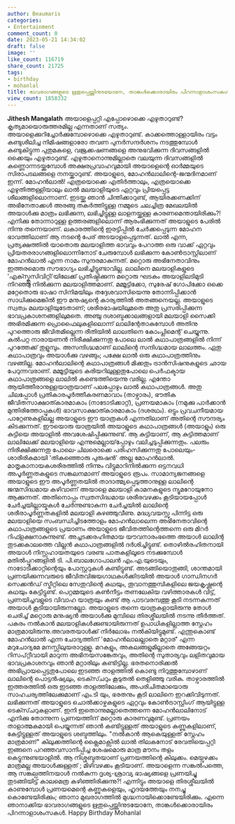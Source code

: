 ```yaml
---
author: Beaumaris
categories:
- Entertainment
comment_count: 0
date: 2023-05-21 14:34:02
draft: false
image: ''
like_count: 116719
share_count: 21725
tags:
- birthday
- mohanlal
title: ഭാവരാഗങ്ങളുടെ ഋതുപ്പെയ്ത്തിനുടയോനേ, താങ്കൾക്കൊരായിരം പിറന്നാളാശംസകൾ
view_count: 1858332
---
```


**Jithesh Mangalath** അയാളെപ്പറ്റി എപ്പോഴൊക്കെ എഴുതാറുണ്ട്? കൃത്യമായൊരുത്തരമില്ല എന്നതാണ് സത്യം. അയാളെക്കുറിച്ചോർക്കുമ്പോഴൊക്കെ എഴുതാറുണ്ട്. കാക്കത്തൊള്ളായിരം വട്ടം കണ്ടുശീലിച്ച നിമിഷങ്ങളാരോ തവണ പുനർസന്ദർശനം നടത്തുമ്പോൾ കണ്ടുകിട്ടുന്ന പുതുമകളെ, വജ്രക്കഷണങ്ങളെ അനുഭവിക്കുന്ന ദിവസങ്ങളിൽ ഒക്കെയും എഴുതാറുണ്ട്. എഴുതാനൊന്നുമില്ലാതെ വലയുന്ന ദിവസങ്ങളിൽ കണ്ണൊന്നടയ്ക്കുമ്പോൾ അക്ഷരപ്രവാഹവുമായി അയാളെന്റെ ഓർമ്മയുടെ സിരാപടലങ്ങളെ നനയ്ക്കാറുണ്ട്. അയാളുടെ, മോഹൻലാലിന്റെ-ജന്മദിനമാണ് ഇന്ന്. മോഹൻലാൽ! എത്രയൊക്കെ എതിർത്താലും, എത്രയൊക്കെ എഴുതിത്തള്ളിയാലും ലാൽ മലയാളിയുടെ ഏറ്റവും പ്രിയപ്പെട്ട ശീലങ്ങളിലൊന്നാണ്. ഇടയ്ക്കു ഞാൻ ചിന്തിക്കാറുണ്ട്, ആയിരക്കണക്കിന് അഭിനേതാക്കൾ അരങ്ങു തകർത്തിട്ടുള്ള നമ്മുടെ ചലച്ചിത്ര മേഖലയിൽ അയാൾക്കു മാത്രം ലഭിക്കുന്ന, ലഭിച്ചിട്ടുള്ള ലാളനയ്ക്കുള്ള കാരണമെന്തായിരിക്കും?! എനിക്കു തോന്നാറുള്ള ഉത്തരങ്ങളിലൊന്ന് ആരംഭിക്കുന്നത് അയാളുടെ പേരിൽ നിന്നു തന്നെയാണ്. ലകാരത്തിന്റെ ഇരട്ടിപ്പിൽ ചേർക്കപ്പെടുന്ന മോഹന ഭാവത്തിലാണ് ആ നടന്റെ പേര് അടയാളപ്പെടുന്നത്. ലാൽ എന്ന, പ്രത്യക്ഷത്തിൽ യാതൊരു മലയാളിത്ത ഭാവവും പേറാത്ത ഒരു വാക്ക് ഏറ്റവും പ്രിയതരരാഗങ്ങളിലൊന്നിനോട് ചേരുമ്പോൾ ലഭിക്കുന്ന കോൺട്രാസ്റ്റിലാണ് മോഹൻലാൽ എന്ന നാമം സുന്ദരമാകുന്നത്. മറ്റൊരു അഭിനേതാവിനും ഇത്തരമൊരു സൗഭാഗ്യം ലഭിച്ചിട്ടുണ്ടാവില്ല. ലാലിനെ മലയാളികളുടെ 'എക്സ്ക്ലൂസിവിറ്റി'യിലേക്ക് പ്രതിഷ്ഠിക്കുന്ന മറ്റൊരു ഘടകം അയാളിലടിമുടി നിറഞ്ഞു നിൽക്കുന്ന മലയാളിത്തമാണ്. മമ്മൂട്ടിക്കോ, സുരേഷ് ഗോപിക്കോ ഒക്കെ മറ്റേതൊരു ഭാഷാ സിനിമയിലും തദ്ദേശവാസിയെന്നു തോന്നിപ്പിക്കാൻ സാധിക്കുമെങ്കിൽ ഈ മനുഷ്യന്റെ കാര്യത്തിൽ അതങ്ങനെയല്ല. അയാളുടെ സ്വത്വം മലയാളിയുടേതാണ്; ശരീരഭാഷയിലുമതെ അതു പ്രസരിപ്പിക്കുന്ന ഭാവപ്രകാശനങ്ങളിലുമതെ. അഞ്ചു ദശാബ്ദക്കാലങ്ങളായി മലയാളി സൈക്കി അഭിരമിക്കുന്ന പ്രൊഫൈലുകളിലൊന്ന് ലാലിന്റേതാകുമ്പോൾ അതിനു പുറത്തൊരു ജീവിതമില്ലെന്ന രീതിയിൽ ലാലതിനെ കോംപ്ലിമെന്റ് ചെയ്യുന്നു. കൽപറ്റ നാരായണൻ നിരീക്ഷിക്കുന്നതു പോലെ ലാൽ കഥാപാത്രങ്ങളിൽ നിന്ന് പുറത്തേക്ക് തുളുമ്പും. അസന്ദിഗ്ദ്ധമാണ് ലാലിന്റെ സന്ദിഗ്ദ്ധമായ ലാലത്തം. ഏതു കഥാപാത്രവും അയാൾക്കു വഴങ്ങും; പക്ഷേ ലാൽ ഒരു കഥാപാത്രത്തിനും വഴങ്ങില്ല. [](https://cdn.boolokam.com/articles/2023/05/R2RRRTT.webp)മോഹൻലാലിന്റെ കഥാപാത്രങ്ങൾ മിക്കതും ട്രാൻസിഷനുകളുടെ ഛായ പേറുന്നവരാണ്. മമ്മൂട്ടിയുടെ കരിയറിലുള്ളതുപോലെ പെർഫക്ടായ കഥാപാത്രങ്ങളെ ലാലിൽ കണ്ടെത്തിയെന്നു വരില്ല. എന്തോ ആയിത്തീരാനുള്ളയാത്രയാണ് പലപ്പോഴും ലാൽ കഥാപാത്രങ്ങൾ. അതു ചിലപ്പോൾ പ്രതികാരപൂർത്തീകരണമാവാം (താഴ്വാരം), ഭൗതിക ജീവിതസാക്ഷാത്കാരമാകാം (നാടോടിക്കാറ്റ്), പ്രണയമാകാം (നമുക്കു പാർക്കാൻ മുന്തിരിത്തോപ്പുകൾ) ഭാവസാക്ഷാത്കാരമാകാം (ദശരഥം). ഒട്ടും പ്രവചനീയമായ പാറ്റേണുകളിലല്ല അയാളുടെ ഈ യാത്രകൾ എന്നതിലാണ് അതിന്റെ സൗന്ദര്യം കിടക്കുന്നത്. ഈയൊരു യാത്രയിൽ അയാളുടെ കഥാപാത്രങ്ങൾ (അയാളും) ഒരു കുട്ടിയെ അയാളിൽ അവശേഷിപ്പിക്കുന്നുണ്ട്. ആ കുട്ടിയാണ്, ആ കുട്ടിത്തമാണ് ലാലിലേക്ക് മലയാളിയെ എന്നുമെല്ലായ്‌പ്പോഴും വലിച്ചടുപ്പിക്കുന്നതും. പലരും നിരീക്ഷിക്കുന്നതു പോലെ-ചിലരൊക്കെ പരിഹസിക്കുന്നതു പോലെയും- ശാരീരികമായി 'തികഞ്ഞൊരു പുരുഷൻ' അല്ല മോഹൻലാൽ. മാതൃകാനായകശരീരത്തിൽ നിന്നും വിട്ടുമാറിനിൽക്കുന്ന ഒട്ടനവധി അപൂർണ്ണതകളുടെ സങ്കലനമാണ് അയാളുടെ രൂപം. സാമാന്യജനങ്ങളെ അയാളുടെ ഈ അപൂർണ്ണതയിൽ താദാത്മ്യപ്പെടുത്താനുള്ള ലാലിന്റെ ജന്മസിദ്ധമായ കഴിവാണ് അയാളെ മലയാളി കാമനകളുടെ ന്യൂമറോയുനോ ആക്കുന്നത്. അതിനൊപ്പം സ്വതസിദ്ധമായ ശരീരവഴക്കം കൂടിയായപ്പോൾ ചേർച്ചയില്ലായ്മകൾ ചേർന്നുണ്ടാകുന്ന ചേർച്ചയിൽ ലാലിന്റെ ശരീരാപൂർണ്ണതകളിൽ മലയാളി കുഴഞ്ഞുവീണു. മദ്ധ്യവയസ്സു പിന്നിട്ട ഒരു മലയാളിയെ സംബന്ധിച്ചിടത്തോളം മോഹൻലാലെന്ന അഭിനേതാവിന്റെ കഥാപാത്രങ്ങളുടെ പ്രയാണം അയാളുടെ ജീവിതത്തിന്റെത്തന്നെ ഒരു മിറർ റിഫ്ളക്ഷനാകുന്നുണ്ട്. അച്ചടക്കരഹിതമായ യൗവനാരംഭത്തെ അയാൾ ലാലിന്റ തുടക്കകാലത്തെ വില്ലൻ കഥാപാത്രങ്ങളിൽ ദർശിച്ചിട്ടുണ്ട്. തൊഴിൽരഹിതനായി അയാൾ നിസ്സഹായതയുടെ വരണ്ട പാതകളിലൂടെ നടക്കുമ്പോൾ മതിൽപ്പുറങ്ങളിൽ ടി. പി.ബാലഗോപാലൻ എം.എ.യുടെയും, നാടോടിക്കാറ്റിന്റെയും പോസ്റ്ററുകൾ കണ്ടിട്ടുണ്ട്. അടങ്ങിയൊതുങ്ങി, ശാന്തമായി പ്രണയിക്കുന്നവരുടെ ജീവിതവിജയഗാഥകൾക്കിടയിൽ അയാൾ ഗാന്ധിനഗർ സെക്കൻഡ് സ്ട്രീറ്റിലെ സേതുവിന്റെ കഥയും, തൂവാനത്തുമ്പികളിലെ ജയകൃഷ്ണന്റെ കഥയും കേട്ടിട്ടുണ്ട്. പെറ്റമ്മയുടെ കൺനീട്ടം തണലേകിയ വഴിത്താരകൾ വിട്ട്, പ്രണയിച്ചവളുടെ വിവാഹ യാത്രയും കണ്ട് ആ പാടവരമ്പത്തു കൂടി നടന്നകന്നത് അയാൾ കൂടിയായിരുന്നല്ലോ. അയാളുടെ തന്നെ യാത്രകളായിരുന്നു തോൾ ചെരിച്ച് മറ്റൊരു മനുഷ്യൻ അയാൾക്കു മുമ്പിലെ തിരശ്ശീലയിൽ നടന്നു തീർത്തത്. പകരം നൽകാൻ മലയാളികൾക്കുണ്ടായിരുന്നത് ഉപാധികളില്ലാത്ത സ്നേഹം മാത്രമായിരുന്നു.അവരതയാൾക്ക് നിർലോഭം നൽകിയിട്ടുമുണ്ട്. എന്തുകൊണ്ട് മോഹൻലാൽ എന്ന ചോദ്യത്തിന് 'മോഹൻലാലല്ലാതെ മറ്റാര്' എന്ന മറുചോദ്യമേ മനസ്സിലുയരാറുള്ളൂ. മറകളും, അകലങ്ങളുമില്ലാതെ അങ്ങേയറ്റം റിസപ്റ്റീവായി മാറുന്ന അഭിനയസങ്കേതവും, അതിന്റെ സുതാര്യവും ലളിതവുമായ ഭാവപ്രകാശനവും ഞാൻ മറ്റാരിലും കണ്ടിട്ടില്ല. ഭരതനൊരിക്കൽ അഭിപ്രായപ്പെട്ടതുപോലെ ഇടഞ്ഞ താളത്തിൽ കൊണ്ടു നിറുത്തുമ്പോഴാണ് ലാലിന്റെ പൊട്ടൻഷ്യലും, ടെക്സ്ചറും കൂടുതൽ തെളിഞ്ഞു വരിക. താഴ്വാരത്തിൽ ഇത്തരത്തിൽ ഒരു ഇടഞ്ഞ താളത്തിലേക്കും, അപരിചിതമായൊരു സാഹചര്യത്തിലേക്കുമാണ് എം.ടി യും, ഭരതനും കൂടി ലാലിനെ ഇറക്കിവിടുന്നത്. ലഭിക്കുന്നത് അയാളുടെ ചൊൽക്കാഴ്ചകളുടെ ഏറ്റവും കോൺട്രാസ്റ്റിംഗ് ആയിട്ടുള്ള ടെക്സ്ചറുകളാണ്. ഇനി ഇതൊന്നുമല്ലാതെത്തന്നെ മോഹൻലാലിനോട് എനിക്കു തോന്നുന്ന പ്രണയത്തിന് മറ്റൊരു കാരണവുമുണ്ട്. പ്രണയം താളാത്മകമായി പെയ്യുന്നത് ഞാൻ കണ്ടിട്ടുള്ളത് അയാളുടെ കണ്ണുകളിലാണ്, കേട്ടിട്ടുള്ളത് അയാളുടെ ശബ്ദത്തിലും. "നൽകാൻ ആകെയുള്ളത് സ്നേഹം മാത്രമാണ്" കിലുക്കത്തിന്റെ ക്ലൈമാക്സിൽ ലാൽ തിലകനോട് രേവതിയെപ്പറ്റി ഇങ്ങനെ പറഞ്ഞവസാനിപ്പിച്ച ശേഷമൊരു മാത്ര മൗനം തളം കെട്ടുന്നുണ്ടയാളിൽ. ആ നിശ്ശബ്ദതയാണ് പ്രണയത്തിന്റെ കിലുക്കം. മെയ്വഴക്കം മാത്രമല്ല അയാൾക്കുള്ളത് ; മിഴിവഴക്കം കൂടിയാണ്. അയാളെന്ന സങ്കൽപത്തെ, ആ സങ്കല്പത്തിനയാൾ നൽകുന്ന ദൃശ്യ-ശ്രാവ്യ ഭാഷ്യങ്ങളെ പ്രണയിച്ചു തുടങ്ങിയിട്ട് കാലമെത്ര കഴിഞ്ഞിരിക്കുന്നു?! എന്നിട്ടും അയാളെ തിരശ്ശീലയിൽ കാണുമ്പോൾ പ്രണയമെന്റെ കണ്ണുകളെയും, ഹൃദയത്തേയും നനച്ചു കൊണ്ടേയിരിക്കും; ഞാനാ മുഖരാഗത്തിൽ മുഗ്ദ്ധനായിക്കൊണ്ടേയിരിക്കും. എന്നെ ഞാനാക്കിയ ഭാവരാഗങ്ങളുടെ ഋതുപ്പെയ്ത്തിനുടയോനേ, താങ്കൾക്കൊരായിരം പിറന്നാളാശംസകൾ. Happy Birthday Mohanlal